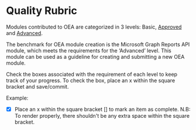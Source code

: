 # Quality Rubric
Modules contributed to OEA are categorized in 3 levels: Basic, [Approved](https://github.com/microsoft/OpenEduAnalytics/blob/main/modules/creation_kit/rubric/approved.md) and [Advanced](https://github.com/microsoft/OpenEduAnalytics/blob/main/modules/creation_kit/rubric/advanced.md). 

The benchmark for OEA module creation is the Microsoft Graph Reports API module, which meets the requirements for the ‘Advanced’ level. This module can be used as a guideline for creating and submitting a new OEA module.

Check the boxes associated with the requirement of each level to keep track of your progress. To check the box, place an x within the square bracket and save/commit.

Example: 
- [x] Place an x within the square bracket [] to mark an item as complete. N.B: To render properly, there shouldn't be any extra space within the square bracket.
